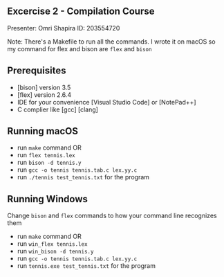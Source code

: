 ## Excercise 2 - Compilation Course

Presenter: Omri Shapira
ID: 203554720

Note: There's a Makefile to run all the commands.
I wrote it on macOS so my command for flex and bison are `flex` and `bison`

## Prerequisites
* [bison] version 3.5
* [flex] version 2.6.4
* IDE for your convenience [Visual Studio Code] or [NotePad++]
* C complier like [gcc] [clang]
 
## Running macOS

* run `make` command
OR
* run `flex tennis.lex`
* run `bison -d tennis.y`
* run `gcc -o tennis tennis.tab.c lex.yy.c`
* run `./tennis test_tennis.txt` for the program

## Running Windows

Change `bison` and `flex` commands to how your command line recognizes them 

* run `make` command
OR
* run `win_flex tennis.lex`
* run `win_bison -d tennis.y`
* run `gcc -o tennis tennis.tab.c lex.yy.c`
* run `tennis.exe test_tennis.txt` for the program